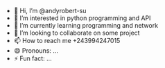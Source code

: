 - 👋 Hi, I’m @andyrobert-su
- 👀 I’m interested in python programming and API
- 🌱 I’m currently learning programming and network
- 💞️ I’m looking to collaborate on some project
- 📫 How to reach me +243994247015
- 😄 Pronouns: ...
- ⚡ Fun fact: ...

<!---
andyrobert-su/andyrobert-su is a ✨ special ✨ repository because its `README.md` (this file) appears on your GitHub profile.
You can click the Preview link to take a look at your changes.
--->
